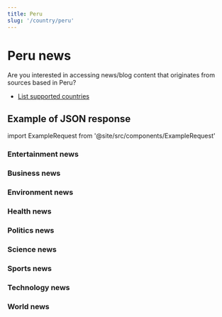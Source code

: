 ```yaml
---
title: Peru
slug: '/country/peru'
---
```


# Peru news

Are you interested in accessing news/blog content that originates from sources based in Peru?

- [List supported countries](/get-articles/countries)

## Example of JSON response

import ExampleRequest from '@site/src/components/ExampleRequest'

### Entertainment news
<ExampleRequest url="https://api.apitube.io/v1/news/articles-demo?limit=2&category=news/Arts_and_Entertainment&country=pe"></ExampleRequest>

### Business news
<ExampleRequest url="https://api.apitube.io/v1/news/articles-demo?limit=2&category=news/Business&country=pe"></ExampleRequest>

### Environment news
<ExampleRequest url="https://api.apitube.io/v1/news/articles-demo?limit=2&category=news/Environment&country=pe"></ExampleRequest>

### Health news
<ExampleRequest url="https://api.apitube.io/v1/news/articles-demo?limit=2&category=news/Health&country=pe"></ExampleRequest>

### Politics news
<ExampleRequest url="https://api.apitube.io/v1/news/articles-demo?limit=2&category=news/Politics&country=pe"></ExampleRequest>

### Science news
<ExampleRequest url="https://api.apitube.io/v1/news/articles-demo?limit=2&category=news/Science&country=pe"></ExampleRequest>

### Sports news
<ExampleRequest url="https://api.apitube.io/v1/news/articles-demo?limit=2&category=news/Sports&country=pe"></ExampleRequest>

### Technology news
<ExampleRequest url="https://api.apitube.io/v1/news/articles-demo?limit=2&category=news/Technology&country=pe"></ExampleRequest>

### World news
<ExampleRequest url="https://api.apitube.io/v1/news/articles-demo?limit=2&category=news/World&country=pe"></ExampleRequest>

